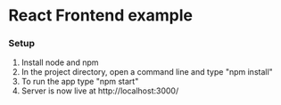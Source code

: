 # React Frontend example

### Setup
1. Install node and npm
2. In the project directory, open a command line and type "npm install"
4. To run the app type "npm start"
5. Server is now live at http://localhost:3000/
